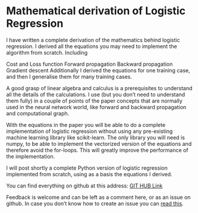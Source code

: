 # Mathematical derivation of Logistic Regression

I have written a complete derivation of the mathematics behind logistic regression. I derived all the equations you may need to implement the algorithm from scratch. Including

Cost and Loss function
Forward propagation
Backward propagation
Gradient descent
Additionally I derived the equations for one training case, and then I generalise them for many training cases.

A good grasp of linear algebra and calculus is a prerequisites to understand all the details of the calculations. I use (but you don’t need to understand them fully) in a couple of points of the paper concepts that are normally used in the neural network world, like forward and backward propagation and computational graph.

With the equations in the paper you will be able to do a complete implementation of logistic regression without using any pre-existing machine learning library like scikit-learn. The only library you will need is numpy, to be able to implement the vectorized version of the equations and therefore avoid the for-loops. This will greatly improve the performance of the implementation.

I will post shortly a complete Python version of logistic regression implemented from scratch, using as a basis the equations I derived.

You can find everything on github at this address: [GIT HUB Link](https://github.com/michelucci/Logistic-Regression-Explained/blob/master/Logistic%20Regression%20from%20scratch.ipynb)

Feedback is welcome and can be left as a comment here, or as an issue on github. In case you don’t know how to create an issue you can [read this](https://help.github.com/articles/creating-an-issue/).

